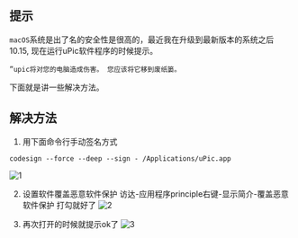 ## 提示
`macOS`系统是出了名的安全性是很高的，最近我在升级到最新版本的系统之后10.15, 现在运行uPic软件程序的时候提示。
```
”upic将对您的电脑造成伤害。 您应该将它移到废纸篓。
```
下面就是讲一些解决方法。

## 解决方法

1. 用下面命令行手动签名方式
```
codesign --force --deep --sign - /Applications/uPic.app

```
![1](https://gitee.com/chasays/mdPic/raw/master/uPic/7Izrtv.png)

2. 设置软件覆盖恶意软件保护
访达-应用程序principle右键-显示简介-覆盖恶意软件保护 打勾就好了
![2](https://gitee.com/chasays/mdPic/raw/master/uPic/Ll6YOA.png)

3. 再次打开的时候就提示ok了
![3](https://gitee.com/chasays/mdPic/raw/master/uPic/irQ6RI.png)